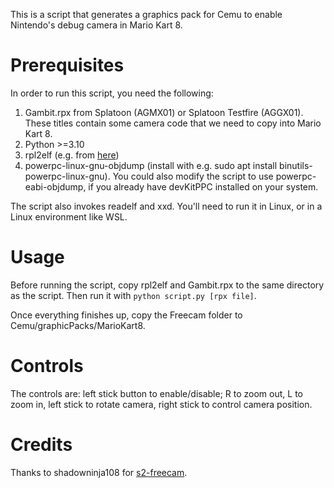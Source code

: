 This is a script that generates a graphics pack for Cemu to enable Nintendo's debug camera in Mario Kart 8.

# Prerequisites
In order to run this script, you need the following:
1. Gambit.rpx from Splatoon (AGMX01) or Splatoon Testfire (AGGX01). These titles contain some camera code that we need to copy into Mario Kart 8.
2. Python >=3.10
3. rpl2elf (e.g. from [here](https://github.com/Relys/rpl2elf))
4. powerpc-linux-gnu-objdump (install with e.g. sudo apt install binutils-powerpc-linux-gnu). You could also modify the script to use powerpc-eabi-objdump, if you already have devKitPPC installed on your system.

The script also invokes readelf and xxd. You'll need to run it in Linux, or in a Linux environment like WSL.

# Usage
Before running the script, copy rpl2elf and Gambit.rpx to the same directory as the script. Then run it with `python script.py [rpx file]`.

Once everything finishes up, copy the Freecam folder to Cemu/graphicPacks/MarioKart8.

# Controls
The controls are: left stick button to enable/disable; R to zoom out, L to zoom in, left stick to rotate camera, right stick to control camera position.

# Credits
Thanks to shadowninja108 for [s2-freecam](https://github.com/shadowninja108/s2-freecam/tree/main).